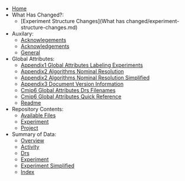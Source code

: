 - [Home](index.md)
- What Has Changed?:
  - [Experiment Structure Changes](What has changed/experiment-structure-changes.md)
- Auxilary:
  - [Acknowlegements](auxilary/999_acknowlegements.md)
  - [Acknowledgements](auxilary/acknowledgements.md)
  - [General](auxilary/general.md)
- Global Attributes:
  - [Appendix1 Global Attributes Labeling Experiments](global_attributes/appendix1_global_attributes_labeling_experiments.md)
  - [Appendix2 Algorithms Nominal Resolution](global_attributes/appendix2_algorithms_nominal_resolution.md)
  - [Appendix2 Algorithms Nominal Resolution Simplified](global_attributes/appendix2_algorithms_nominal_resolution_simplified.md)
  - [Appendix3 Document Version Information](global_attributes/appendix3_document_version_information.md)
  - [Cmip6 Global Attributes Drs Filenames](global_attributes/CMIP6_Global_Attributes_DRS_Filenames.md)
  - [Cmip6 Global Attributes Quick Reference](global_attributes/CMIP6_Global_Attributes_Quick_Reference.md)
  - [Readme](global_attributes/README.md)
- Repository Contents:
  - [Available Files](src-data-docs/index.md)
  - [Experiment](src-data-docs/experiment.md)
  - [Project](src-data-docs/project.md)
- Summary of Data:
  - [Overview](data-summaries/index.md)
  - [Activity](data-summaries/CMIP7-CVs_activity_detailed.md)
  - [Drs](data-summaries/CMIP7-CVs_drs_detailed.md)
  - [Experiment](data-summaries/CMIP7-CVs_experiment_detailed.md)
  - [Experiment Simplified](data-summaries/CMIP7-CVs_experiment_simplified_detailed.md)
  - [Index](data-summaries/CMIP7-CVs_index_detailed.md)
